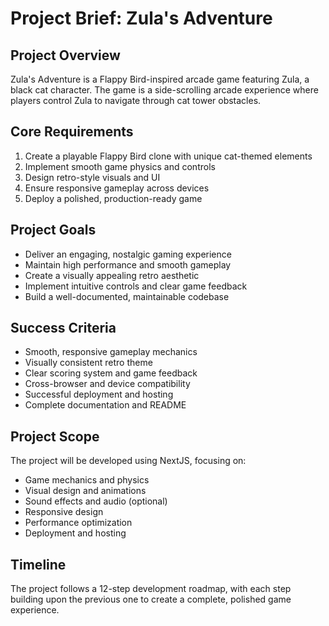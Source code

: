 # Project Brief: Zula's Adventure

## Project Overview
Zula's Adventure is a Flappy Bird-inspired arcade game featuring Zula, a black cat character. The game is a side-scrolling arcade experience where players control Zula to navigate through cat tower obstacles.

## Core Requirements
1. Create a playable Flappy Bird clone with unique cat-themed elements
2. Implement smooth game physics and controls
3. Design retro-style visuals and UI
4. Ensure responsive gameplay across devices
5. Deploy a polished, production-ready game

## Project Goals
- Deliver an engaging, nostalgic gaming experience
- Maintain high performance and smooth gameplay
- Create a visually appealing retro aesthetic
- Implement intuitive controls and clear game feedback
- Build a well-documented, maintainable codebase

## Success Criteria
- Smooth, responsive gameplay mechanics
- Visually consistent retro theme
- Clear scoring system and game feedback
- Cross-browser and device compatibility
- Successful deployment and hosting
- Complete documentation and README

## Project Scope
The project will be developed using NextJS, focusing on:
- Game mechanics and physics
- Visual design and animations
- Sound effects and audio (optional)
- Responsive design
- Performance optimization
- Deployment and hosting

## Timeline
The project follows a 12-step development roadmap, with each step building upon the previous one to create a complete, polished game experience. 